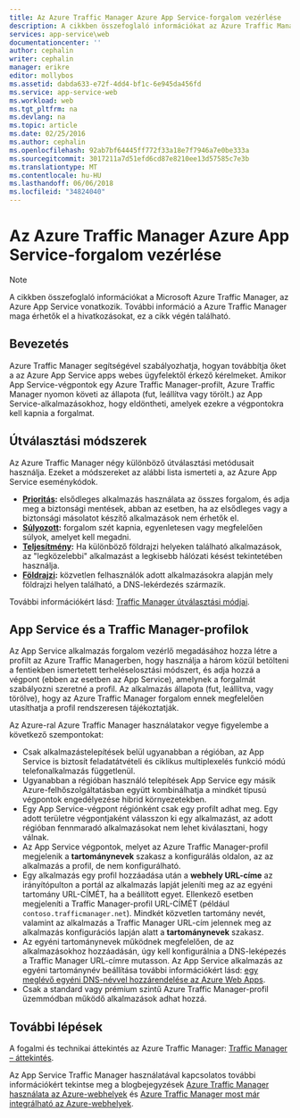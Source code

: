 ```yaml
---
title: Az Azure Traffic Manager Azure App Service-forgalom vezérlése
description: A cikkben összefoglaló információkat az Azure Traffic Manager, az Azure App Service vonatkozik.
services: app-service\web
documentationcenter: ''
author: cephalin
writer: cephalin
manager: erikre
editor: mollybos
ms.assetid: dabda633-e72f-4dd4-bf1c-6e945da456fd
ms.service: app-service-web
ms.workload: web
ms.tgt_pltfrm: na
ms.devlang: na
ms.topic: article
ms.date: 02/25/2016
ms.author: cephalin
ms.openlocfilehash: 92ab7bf64445ff772f33a18e7f7946a7e0be333a
ms.sourcegitcommit: 3017211a7d51efd6cd87e8210ee13d57585c7e3b
ms.translationtype: MT
ms.contentlocale: hu-HU
ms.lasthandoff: 06/06/2018
ms.locfileid: "34824040"
---
```

# <a name="controlling-azure-app-service-traffic-with-azure-traffic-manager"></a>Az Azure Traffic Manager Azure App Service-forgalom vezérlése
> [!NOTE]
> A cikkben összefoglaló információkat a Microsoft Azure Traffic Manager, az Azure App Service vonatkozik. További információ a Azure Traffic Manager maga érhetők el a hivatkozásokat, ez a cikk végén található.
> 
> 

## <a name="introduction"></a>Bevezetés
Azure Traffic Manager segítségével szabályozhatja, hogyan továbbítja őket a az Azure App Service apps webes ügyfelektől érkező kérelmeket. Amikor App Service-végpontok egy Azure Traffic Manager-profilt, Azure Traffic Manager nyomon követi az állapota (fut, leállítva vagy törölt.) az App Service-alkalmazásokhoz, hogy eldöntheti, amelyek ezekre a végpontokra kell kapnia a forgalmat.

## <a name="routing-methods"></a>Útválasztási módszerek
Az Azure Traffic Manager négy különböző útválasztási metódusait használja. Ezeket a módszereket az alábbi lista ismerteti a, az Azure App Service eseménykódok.

* **[Prioritás](../traffic-manager/traffic-manager-routing-methods.md#priority):** elsődleges alkalmazás használata az összes forgalom, és adja meg a biztonsági mentések, abban az esetben, ha az elsődleges vagy a biztonsági másolatot készítő alkalmazások nem érhetők el.
* **[Súlyozott](../traffic-manager/traffic-manager-routing-methods.md#weighted):** forgalom szét kapnia, egyenletesen vagy megfelelően súlyok, amelyet kell megadni.
* **[Teljesítmény](../traffic-manager/traffic-manager-routing-methods.md#performance):** Ha különböző földrajzi helyeken található alkalmazások, az "legközelebbi" alkalmazást a legkisebb hálózati késést tekintetében használja.
* **[Földrajzi](../traffic-manager/traffic-manager-routing-methods.md#geographic):** közvetlen felhasználók adott alkalmazásokra alapján mely földrajzi helyen található, a DNS-lekérdezés származik. 

További információkért lásd: [Traffic Manager útválasztási módjai](../traffic-manager/traffic-manager-routing-methods.md).

## <a name="app-service-and-traffic-manager-profiles"></a>App Service és a Traffic Manager-profilok
Az App Service alkalmazás forgalom vezérlő megadásához hozza létre a profilt az Azure Traffic Managerben, hogy használja a három közül betölteni a fentiekben ismertetett terheléselosztási módszert, és adja hozzá a végpont (ebben az esetben az App Service), amelynek a forgalmát szabályozni szeretné a profil. Az alkalmazás állapota (fut, leállítva, vagy törölve), hogy az Azure Traffic Manager forgalom ennek megfelelően utasíthatja a profil rendszeresen tájékoztatják.

Az Azure-ral Azure Traffic Manager használatakor vegye figyelembe a következő szempontokat:

* Csak alkalmazástelepítések belül ugyanabban a régióban, az App Service is biztosít feladatátvételi és ciklikus multiplexelés funkció módú telefonalkalmazás függetlenül.
* Ugyanabban a régióban használó telepítések App Service egy másik Azure-felhőszolgáltatásban együtt kombinálhatja a mindkét típusú végpontok engedélyezése hibrid környezetekben.
* Egy App Service-végpont régiónként csak egy profilt adhat meg. Egy adott területre végpontjaként válasszon ki egy alkalmazást, az adott régióban fennmaradó alkalmazásokat nem lehet kiválasztani, hogy válnak.
* Az App Service végpontok, melyet az Azure Traffic Manager-profil megjelenik a **tartománynevek** szakasz a konfigurálás oldalon, az az alkalmazás a profil, de nem konfigurálható.
* Egy alkalmazás egy profil hozzáadása után a **webhely URL-címe** az irányítópulton a portál az alkalmazás lapját jeleníti meg az az egyéni tartomány URL-CÍMÉT, ha a beállított egyet. Ellenkező esetben megjeleníti a Traffic Manager-profil URL-CÍMÉT (például `contoso.trafficmanager.net`). Mindkét közvetlen tartomány nevét, valamint az alkalmazás a Traffic Manager URL-cím jelennek meg az alkalmazás konfigurációs lapján alatt a **tartománynevek** szakasz.
* Az egyéni tartománynevek működnek megfelelően, de az alkalmazásokhoz hozzáadásán, úgy kell konfigurálnia a DNS-leképezés a Traffic Manager URL-címre mutasson. Az App Service alkalmazás az egyéni tartománynév beállítása további információkért lásd: [egy meglévő egyéni DNS-névvel hozzárendelése az Azure Web Apps](app-service-web-tutorial-custom-domain.md).
* Csak a standard vagy prémium szintű Azure Traffic Manager-profil üzemmódban működő alkalmazások adhat hozzá.

## <a name="next-steps"></a>További lépések
A fogalmi és technikai áttekintés az Azure Traffic Manager: [Traffic Manager – áttekintés](../traffic-manager/traffic-manager-overview.md).

Az App Service Traffic Manager használatával kapcsolatos további információkért tekintse meg a blogbejegyzések [Azure Traffic Manager használata az Azure-webhelyek](http://blogs.msdn.com/b/waws/archive/2014/03/18/using-windows-azure-traffic-manager-with-waws.aspx) és [Azure Traffic Manager most már integrálható az Azure-webhelyek](https://azure.microsoft.com/blog/2014/03/27/azure-traffic-manager-can-now-integrate-with-azure-web-sites/).


